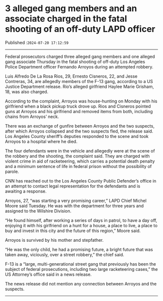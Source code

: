# 3 alleged gang members and an associate charged in the fatal shooting of an off-duty LAPD officer

Published :`2024-07-20 17:12:59`

---

Federal prosecutors charged three alleged gang members and one alleged gang associate Thursday in the fatal shooting of off-duty Los Angeles Police Department officer Fernando Arroyos during an attempted robbery.

Luis Alfredo De La Rosa Rios, 29, Ernesto Cisneros, 22, and Jesse Contreras, 34, are allegedly members of the F-13 gang, according to a US Justice Department release. Rio’s alleged girlfriend Haylee Marie Grisham, 18, was also charged.

According to the complaint, Arroyos was house-hunting on Monday with his girlfriend when a black pickup truck drove up. Rios and Cisneros pointed guns at Arroyos and his girlfriend and removed items from both, including chains from Arroyos’ neck.

There was an exchange of gunfire between Arroyos and the two suspects, after which Arroyos collapsed and the two suspects fled, the release said. Los Angeles County sheriff’s deputies responded to the scene and took Arroyos to a hospital where he died.

The four defendants were in the vehicle and allegedly were at the scene of the robbery and the shooting, the complaint said. They are charged with violent crime in aid of racketeering, which carries a potential death penalty and a minimum sentence of life in federal prison without the possibility of parole.

CNN has reached out to the Los Angeles County Public Defender’s office in an attempt to contact legal representation for the defendants and is awaiting a response.

Arroyos, 27, “was starting a very promising career,” LAPD Chief Michel Moore said Tuesday. He was with the department for three years and assigned to the Wilshire Division.

“He found himself, after working a series of days in patrol, to have a day off, enjoying it with his girlfriend on a hunt for a house, a place to live, a place to buy and invest in this city and the future of this region,” Moore said.

Arroyos is survived by his mother and stepfather.

“He was the only child, he had a promising future, a bright future that was taken away, viciously, over a street robbery,” the chief said.

F-13 is a “large, multi-generational street gang that previously has been the subject of federal prosecutions, including two large racketeering cases,” the US Attorney’s office said in a news release.

The news release did not mention any connection between Arroyos and the suspects.

---

